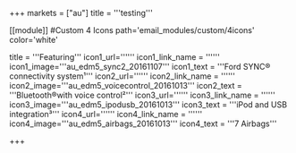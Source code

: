 +++
markets = ["au"]
title = '''testing'''

[[module]] #Custom 4 Icons
path='email_modules/custom/4icons'
color='white'

title = '''Featuring'''
  icon1_url=''''''
  icon1_link_name = ''''''
  icon1_image='''au_edm5_sync2_20161107'''
  icon1_text = '''Ford SYNC&#174; connectivity system&#185;'''
  icon2_url=''''''
  icon2_link_name = ''''''
  icon2_image='''au_edm5_voicecontrol_20161013'''
  icon2_text = '''Bluetooth&#174;with voice control&#178;'''
  icon3_url=''''''
  icon3_link_name = ''''''
  icon3_image='''au_edm5_ipodusb_20161013'''
  icon3_text = '''iPod and USB integration&#179;'''
  icon4_url=''''''
  icon4_link_name = ''''''
  icon4_image='''au_edm5_airbags_20161013'''
  icon4_text = '''7 Airbags'''

+++